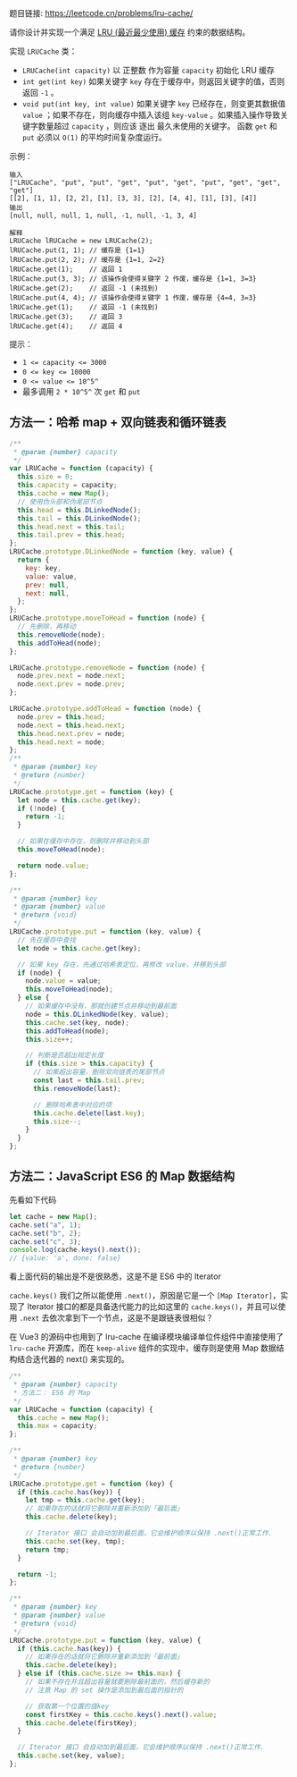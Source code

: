 题目链接: https://leetcode.cn/problems/lru-cache/

请你设计并实现一个满足 [LRU (最近最少使用) 缓存](https://baike.baidu.com/item/LRU) 约束的数据结构。

实现 `LRUCache` 类：

- `LRUCache(int capacity)` 以 正整数 作为容量 `capacity` 初始化 LRU 缓存
- `int get(int key)` 如果关键字 `key` 存在于缓存中，则返回关键字的值，否则返回 `-1` 。
- `void put(int key, int value)` 如果关键字 `key` 已经存在，则变更其数据值 `value` ；如果不存在，则向缓存中插入该组 `key-value` 。如果插入操作导致关键字数量超过 `capacity` ，则应该 逐出 最久未使用的关键字。
  函数 `get` 和 `put` 必须以 `O(1)` 的平均时间复杂度运行。

示例：

```
输入
["LRUCache", "put", "put", "get", "put", "get", "put", "get", "get", "get"]
[[2], [1, 1], [2, 2], [1], [3, 3], [2], [4, 4], [1], [3], [4]]
输出
[null, null, null, 1, null, -1, null, -1, 3, 4]

解释
LRUCache lRUCache = new LRUCache(2);
lRUCache.put(1, 1); // 缓存是 {1=1}
lRUCache.put(2, 2); // 缓存是 {1=1, 2=2}
lRUCache.get(1);    // 返回 1
lRUCache.put(3, 3); // 该操作会使得关键字 2 作废，缓存是 {1=1, 3=3}
lRUCache.get(2);    // 返回 -1 (未找到)
lRUCache.put(4, 4); // 该操作会使得关键字 1 作废，缓存是 {4=4, 3=3}
lRUCache.get(1);    // 返回 -1 (未找到)
lRUCache.get(3);    // 返回 3
lRUCache.get(4);    // 返回 4
```

提示：

- `1 <= capacity <= 3000`
- `0 <= key <= 10000`
- `0 <= value <= 10^5^`
- 最多调用 `2 * 10^5^` 次 `get` 和 `put`

## 方法一：哈希 map + 双向链表和循环链表

```javascript
/**
 * @param {number} capacity
 */
var LRUCache = function (capacity) {
  this.size = 0;
  this.capacity = capacity;
  this.cache = new Map();
  // 使用伪头部和伪尾部节点
  this.head = this.DLinkedNode();
  this.tail = this.DLinkedNode();
  this.head.next = this.tail;
  this.tail.prev = this.head;
};
LRUCache.prototype.DLinkedNode = function (key, value) {
  return {
    key: key,
    value: value,
    prev: null,
    next: null,
  };
};
LRUCache.prototype.moveToHead = function (node) {
  // 先删除，再移动
  this.removeNode(node);
  this.addToHead(node);
};

LRUCache.prototype.removeNode = function (node) {
  node.prev.next = node.next;
  node.next.prev = node.prev;
};

LRUCache.prototype.addToHead = function (node) {
  node.prev = this.head;
  node.next = this.head.next;
  this.head.next.prev = node;
  this.head.next = node;
};
/**
 * @param {number} key
 * @return {number}
 */
LRUCache.prototype.get = function (key) {
  let node = this.cache.get(key);
  if (!node) {
    return -1;
  }

  // 如果在缓存中存在，则删除并移动到头部
  this.moveToHead(node);

  return node.value;
};

/**
 * @param {number} key
 * @param {number} value
 * @return {void}
 */
LRUCache.prototype.put = function (key, value) {
  // 先在缓存中查找
  let node = this.cache.get(key);

  // 如果 key 存在，先通过哈希表定位，再修改 value，并移到头部
  if (node) {
    node.value = value;
    this.moveToHead(node);
  } else {
    // 如果缓存中没有，那就创建节点并移动到最前面
    node = this.DLinkedNode(key, value);
    this.cache.set(key, node);
    this.addToHead(node);
    this.size++;

    // 判断是否超出规定长度
    if (this.size > this.capacity) {
      // 如果超出容量，删除双向链表的尾部节点
      const last = this.tail.prev;
      this.removeNode(last);

      // 删除哈希表中对应的项
      this.cache.delete(last.key);
      this.size--;
    }
  }
};
```

## 方法二：JavaScript ES6 的 Map 数据结构

先看如下代码

```javascript
let cache = new Map();
cache.set("a", 1);
cache.set("b", 2);
cache.set("c", 3);
console.log(cache.keys().next());
// {value: 'a', done: false}
```

看上面代码的输出是不是很熟悉，这是不是 ES6 中的 Iterator

`cache.keys()` 我们之所以能使用 `.next()`，原因是它是一个 `[Map Iterator]`，实现了 Iterator 接口的都是具备迭代能力的比如这里的 `cache.keys()`，并且可以使用 `.next` 去依次拿到下一个节点，这是不是跟链表很相似？

在 Vue3 的源码中也用到了 lru-cache 在编译模块编译单位件组件中直接使用了 `lru-cache` 开源库，而在 `keep-alive` 组件的实现中，缓存则是使用 Map 数据结构结合迭代器的 next() 来实现的。

```javascript
/**
 * @param {number} capacity
 * 方法二： ES6 的 Map
 */
var LRUCache = function (capacity) {
  this.cache = new Map();
  this.max = capacity;
};

/**
 * @param {number} key
 * @return {number}
 */
LRUCache.prototype.get = function (key) {
  if (this.cache.has(key)) {
    let tmp = this.cache.get(key);
    // 如果存在的话就将它删除并重新添加到「最后面」
    this.cache.delete(key);

    // Iterator 接口 会自动加到最后面，它会维护顺序以保持 .next()正常工作.
    this.cache.set(key, tmp);
    return tmp;
  }

  return -1;
};

/**
 * @param {number} key
 * @param {number} value
 * @return {void}
 */
LRUCache.prototype.put = function (key, value) {
  if (this.cache.has(key)) {
    // 如果存在的话就将它删除并重新添加到「最前面」
    this.cache.delete(key);
  } else if (this.cache.size >= this.max) {
    // 如果不存在并且超出容量就要删除最前面的，然后缓存新的
    // 注意 Map 的 set 操作是添加到最后面的指针的

    // 获取第一个位置的值key
    const firstKey = this.cache.keys().next().value;
    this.cache.delete(firstKey);
  }

  // Iterator 接口 会自动加到最后面，它会维护顺序以保持 .next()正常工作.
  this.cache.set(key, value);
};
```
